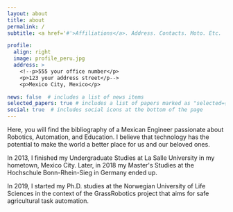 ```yaml
---
layout: about
title: about
permalink: /
subtitle: <a href='#'>Affiliations</a>. Address. Contacts. Moto. Etc.

profile:
  align: right
  image: profile_peru.jpg
  address: >
    <!--p>555 your office number</p>
    <p>123 your address street</p-->
    <p>Mexico City, Mexico</p>

news: false  # includes a list of news items
selected_papers: true # includes a list of papers marked as "selected={true}"
social: true  # includes social icons at the bottom of the page
---
```



Here, you will find the bibliography of a Mexican Engineer passionate about Robotics, Automation, and Education. I believe that technology has the potential to make the world a better place for us and our beloved ones.

In 2013, I finished my Undergraduate Studies at La Salle University in my hometown, Mexico City. Later, in 2018 my Master's Studies at the Hochschule Bonn-Rhein-Sieg in Germany ended up.

In 2019, I started my Ph.D. studies at the Norwegian University of Life Sciences in the context of the GrassRobotics project that aims for safe agricultural task automation.


<!--
Write your biography here. Tell the world about yourself. Link to your favorite [subreddit](http://reddit.com). You can put a picture in, too. The code is already in, just name your picture `prof_pic.jpg` and put it in the `img/` folder.

Put your address / P.O. box / other info right below your picture. You can also disable any these elements by editing `profile` property of the YAML header of your `_pages/about.md`. Edit `_bibliography/papers.bib` and Jekyll will render your [publications page](/al-folio/publications/) automatically.

Link to your social media connections, too. This theme is set up to use [Font Awesome icons](http://fortawesome.github.io/Font-Awesome/) and [Academicons](https://jpswalsh.github.io/academicons/), like the ones below. Add your Facebook, Twitter, LinkedIn, Google Scholar, or just disable all of them.
-->

